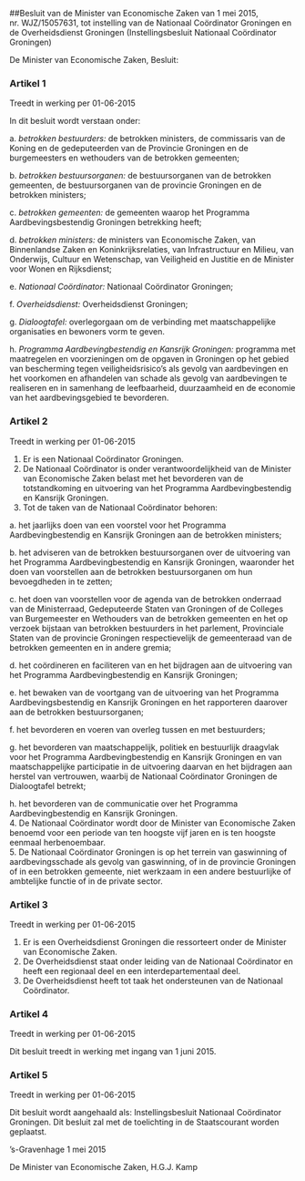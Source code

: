 <meta http-equiv='Content-Type' content='text/html; charset=utf-8' />

##Besluit van de Minister van Economische Zaken van 1 mei 2015, nr. WJZ/15057631, tot instelling van de Nationaal Coördinator Groningen en de Overheidsdienst Groningen (Instellingsbesluit Nationaal Coördinator Groningen)

De Minister van Economische Zaken,  Besluit:    

### Artikel  1  
Treedt in werking per 01-06-2015 

In dit besluit wordt verstaan onder: 

a.  *betrokken bestuurders:* de betrokken ministers, de commissaris van de Koning en de gedeputeerden van de Provincie Groningen en de burgemeesters en wethouders van de betrokken gemeenten;  

b.  *betrokken bestuursorganen:* de bestuursorganen van de betrokken gemeenten, de bestuursorganen van de provincie Groningen en de betrokken ministers;  

c.  *betrokken gemeenten:* de gemeenten waarop het Programma Aardbevingsbestendig Groningen betrekking heeft;  

d.  *betrokken ministers:* de ministers van Economische Zaken, van Binnenlandse Zaken en Koninkrijksrelaties, van Infrastructuur en Milieu, van Onderwijs, Cultuur en Wetenschap, van Veiligheid en Justitie en de Minister voor Wonen en Rijksdienst;  

e.  *Nationaal Coördinator:* Nationaal Coördinator Groningen;  

f.  *Overheidsdienst:* Overheidsdienst Groningen;  

g.  *Dialoogtafel:* overlegorgaan om de verbinding met maatschappelijke organisaties en bewoners vorm te geven.  

h.  *Programma Aardbevingbestendig en Kansrijk Groningen:* programma met maatregelen en voorzieningen om de opgaven in Groningen op het gebied van bescherming tegen veiligheidsrisico’s als gevolg van aardbevingen en het voorkomen en afhandelen van schade als gevolg van aardbevingen te realiseren en in samenhang de leefbaarheid, duurzaamheid en de economie van het aardbevingsgebied te bevorderen.   

### Artikel  2  
Treedt in werking per 01-06-2015 

1.  Er is een Nationaal Coördinator Groningen.   
2.  De Nationaal Coördinator is onder verantwoordelijkheid van de Minister van Economische Zaken belast met het bevorderen van de totstandkoming en uitvoering van het Programma Aardbevingbestendig en Kansrijk Groningen.   
3.  Tot de taken van de Nationaal Coördinator behoren: 

a. het jaarlijks doen van een voorstel voor het Programma Aardbevingbestendig en Kansrijk Groningen aan de betrokken ministers;  

b. het adviseren van de betrokken bestuursorganen over de uitvoering van het Programma Aardbevingbestendig en Kansrijk Groningen, waaronder het doen van voorstellen aan de betrokken bestuursorganen om hun bevoegdheden in te zetten;  

c. het doen van voorstellen voor de agenda van de betrokken onderraad van de Ministerraad, Gedeputeerde Staten van Groningen of de Colleges van Burgemeester en Wethouders van de betrokken gemeenten en het op verzoek bijstaan van betrokken bestuurders in het parlement, Provinciale Staten van de provincie Groningen respectievelijk de gemeenteraad van de betrokken gemeenten en in andere gremia;  

d. het coördineren en faciliteren van en het bijdragen aan de uitvoering van het Programma Aardbevingbestendig en Kansrijk Groningen;  

e. het bewaken van de voortgang van de uitvoering van het Programma Aardbevingsbestendig en Kansrijk Groningen en het rapporteren daarover aan de betrokken bestuursorganen;  

f. het bevorderen en voeren van overleg tussen en met bestuurders;  

g. het bevorderen van maatschappelijk, politiek en bestuurlijk draagvlak voor het Programma Aardbevingbestendig en Kansrijk Groningen en van maatschappelijke participatie in de uitvoering daarvan en het bijdragen aan herstel van vertrouwen, waarbij de Nationaal Coördinator Groningen de Dialoogtafel betrekt;  

h. het bevorderen van de communicatie over het Programma Aardbevingbestendig en Kansrijk Groningen.     
4.  De Nationaal Coördinator wordt door de Minister van Economische Zaken benoemd voor een periode van ten hoogste vijf jaren en is ten hoogste eenmaal herbenoembaar.   
5.  De Nationaal Coördinator Groningen is op het terrein van gaswinning of aardbevingsschade als gevolg van gaswinning, of in de provincie Groningen of in een betrokken gemeente, niet werkzaam in een andere bestuurlijke of ambtelijke functie of in de private sector.  

### Artikel  3  
Treedt in werking per 01-06-2015 

1.  Er is een Overheidsdienst Groningen die ressorteert onder de Minister van Economische Zaken.   
2.  De Overheidsdienst staat onder leiding van de Nationaal Coördinator en heeft een regionaal deel en een interdepartementaal deel.   
3.  De Overheidsdienst heeft tot taak het ondersteunen van de Nationaal Coördinator.  

### Artikel  4  
Treedt in werking per 01-06-2015 

Dit besluit treedt in werking met ingang van 1 juni 2015. 

### Artikel  5  
Treedt in werking per 01-06-2015 

Dit besluit wordt aangehaald als: Instellingsbesluit Nationaal Coördinator Groningen. 
Dit besluit zal met de toelichting in de Staatscourant worden geplaatst.   

’s-Gravenhage 
1 mei 2015   

De 
Minister van Economische Zaken, 
H.G.J. Kamp     
